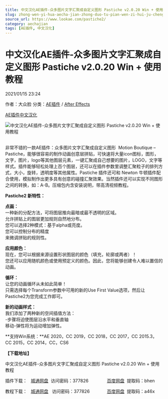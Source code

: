 ```yaml
---
title: 中文汉化AE插件-众多图片文字汇聚成自定义图形 Pastiche v2.0.20 Win + 使用教程
slug: zhong-wen-yi-hua-aecha-jian-zhong-duo-tu-pian-wen-zi-hui-ju-cheng-zi-ding-yi-tu-xing-pastiche-v2-0-20-win-shi-yong-jiao-cheng
source_url: https://www.lookae.com/pastiche2/
category: aechajian
tags: [AE插件, 中文汉化]
---
```

# 中文汉化AE插件-众多图片文字汇聚成自定义图形 Pastiche v2.0.20 Win + 使用教程

2021/01/15 23:24

作者：大众脸
分类：[AE插件](https://www.lookae.com/after-effects/aechajian/) / [After Effects](https://www.lookae.com/after-effects/)

[AE插件](https://www.lookae.com/tag/ae%e6%8f%92%e4%bb%b6/)[中文汉化](https://www.lookae.com/tag/%e4%b8%ad%e6%96%87%e6%b1%89%e5%8c%96/)

![中文汉化AE插件-众多图片文字汇聚成自定义图形 Pastiche v2.0.20 Win + 使用教程](https://www.lookae.com/wp-content/uploads/2021/01/Pastiche2.jpg "中文汉化AE插件-众多图片文字汇聚成自定义图形 Pastiche v2.0.20 Win + 使用教程-LookAE.com")  
[﻿﻿﻿](https://cloud.video.taobao.com//play/u/705956171/p/1/e/6/t/1/295496486458.mp4)

非常不错的一款AE插件：众多图片文字汇聚成自定义图形  Motion Boutique – Pastiche，能够很容易的制作动画创意层拼贴，可快速将大量icon图标，图形，文字，图片，logo等其他图层元素，一键汇聚成自己想要的图片，LOGO，文字等样式。插件能够轻松处理上百个图层，还可以在插件参数里调整汇聚粒子的排列方式，大小，旋转，透明度等其他属性。Pastiche 插件还可和 Newton 牛顿插件配合使用，模拟制作出更多具有创意的碰撞汇聚效果。当然插件还可以实现不同图形之间的转换，如：A-B。压缩包内含安装说明，带高清视频教程。

**Pastiche2 新特性：**

**点画：**  
一种新的分配方法，可将图层推向最暗或最不透明的区域。  
允许拼贴上的图层更加规则自然地分布。  
您可以选择2种模式：基于alpha或亮度。  
您可以控制分布的精度  
来微调拼贴的规则性。

**应用颜色：**  
现在，您可以根据来源设置形状图层的颜色（填充，轮廓或两者）！  
您还可以应用随机颜色或使用预定义的颜色。因此，您将能够创建令人难以置信的动画。

**循环：**  
让您的动画循环从未如此简单！  
只需选择每个Transform参数中可用的新的Use First Value选项，然后让Pastiche2为您完成工作即可。

**新的动画样式：**  
我们添加了两种新的空间插值方法：  
-步骤将迫使图层沿水平和垂直轴  
移动-弹性将为运动增加弹性。

**支持Win系统：**AE 2020，CC 2019，CC 2018，CC 2017，CC 2015.3，CC 2015，CC 2014，CC，CS6

**【下载地址】**

中文汉化AE插件-众多图片文字汇聚成自定义图形 Pastiche v2.0.20 Win + 使用教程

插件下载：   [城通网盘](https://089u.com/file/680462-479295924)  访问密码：377826               [百度网盘](https://pan.baidu.com/s/1NJ_ctsWZDH20-2DP_B5iJA)  提取码：bhen

教程下载：   [城通网盘](https://089u.com/file/680462-479295508)   访问密码：377826              [百度网盘](https://pan.baidu.com/s/1_kX9UUltV9VDNz5XHxAAiA)  提取码：a46x
